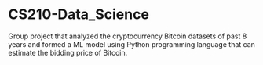 # CS210-Data_Science
 Group project that analyzed the cryptocurrency Bitcoin datasets of past 8 years and formed a ML model using Python programming language that can estimate the bidding price of Bitcoin. 
 





